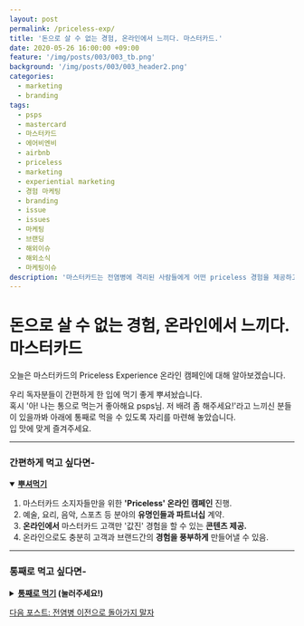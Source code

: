 ```yaml
---
layout: post
permalink: /priceless-exp/
title: '돈으로 살 수 없는 경험, 온라인에서 느끼다. 마스터카드.'
date: 2020-05-26 16:00:00 +09:00
feature: '/img/posts/003/003_tb.png'
background: '/img/posts/003/003_header2.png'
categories:
  - marketing
  - branding
tags:
  - psps
  - mastercard
  - 마스터카드
  - 에어비엔비
  - airbnb
  - priceless
  - marketing
  - experiential marketing
  - 경험 마케팅
  - branding
  - issue
  - issues
  - 마케팅
  - 브랜딩
  - 해외이슈
  - 해외소식
  - 마케팅이슈
description: '마스터카드는 전염병에 격리된 사람들에게 어떤 priceless 경험을 제공하고 있을까?'
---
```


# 돈으로 살 수 없는 경험, 온라인에서 느끼다. 마스터카드

오늘은 마스터카드의 Priceless Experience 온라인 캠페인에 대해 알아보겠습니다.

우리 독자분들이 간편하게 한 입에 먹기 좋게 뿌셔놨습니다.<br>
혹시 '아! 나는 통으로 먹는거 좋아해요 psps님. 저 배려 좀 해주세요!'라고 느끼신 분들이 있을까봐 아래에 통째로 먹을 수 있도록 자리를 마련해 놓았습니다.<br>
입 맛에 맞게 즐겨주세요.
<hr class = 'hr_img'>

### 간편하게 먹고 싶다면-

<details open>
<summary><strong><u>뿌셔먹기</u></strong></summary>
<div markdown = "1">

1. 마스터카드 소지자들만을 위한 **'Priceless' 온라인 캠페인** 진행.
2. 예술, 요리, 음악, 스포츠 등 분야의 **유명인들과 파트너십** 계약.
3. **온라인에서** 마스터카드 고객만 '값진' 경험을 할 수 있는 **콘텐츠 제공.**
4. 온라인으로도 충분히 고객과 브랜드간의 **경험을 풍부하게** 만들어낼 수 있음.
</div>
</details>
<hr class = 'hr_img'>

### 통째로 먹고 싶다면-

<details>
<summary><strong><u>통째로 먹기</u> (눌러주세요!)</strong></summary>
<div markdown = "1">
<br>

우리나라 은행에서 체크/신용 카드를 발급받을 때 해외구매를 가능하게 해주는 브랜드가 있죠. 가장 유명한 건 바로 VISA와 mastercard.

![비자_마스터카드_로고](/img/posts/003/visa_mastercard.png)


이 중 mastercard가 전염병의 시대에 어떤 마케팅을 펼치고 있는 중인지 최근 행보를 알아볼겁니다.



## 마스터카드

마스터카드의 공식 명칭은 마스터카드 월드와이드. 전 세계 금융기관, 기업, 카드 소지자 및 가맹점 사이에서 중요한 경제적 연결고리를 제공하는 다국적 기업입니다(*출처: 위키백과*) 우리나라 카드로 해외 결제를 가능하게 해준 브랜드죠. 마스터카드는 1997년에 Pricessless 캠페인을 시작하여 지금까지도 같은 메세지를 전달하고 있습니다.

<img src = '/img/posts/003/priceless_ex.png' class = 'img_center img_small_to_full' alt = '마스터카드가 선보이는 Digital Priceless Experience'>

마스터카드가 5월 19일 보도자료로 낸 기사에 따르면 카밀라 카베요가 마스터카드의 Digital Pricesless Experiences 캠페인에 함께한다고 합니다. 이전과 다른 점은 'Digital'이 추가됐다는 건데요. Priceless 캠페인이 뭐고 왜 디지털이 추가 됐는지 보겠습니다.

*****

## The Priceless 1st 광고

Priceless란 값을 매길 수 없을 정도로 귀하고 값지다 라는 뜻의 단어입니다. 앞으로도 계속 나오니 기억해주세요.

1997년에 만들어진 30초짜리 마스터카드의 첫번째 Priceless 광고를 보겠습니다.

<iframe alt = '마스터카드 첫번째 priceless 광고' width="630" height="354" src="https://www.youtube.com/embed/Q_6stXKGuHo" frameborder="0" allow="accelerometer; autoplay; encrypted-media; gyroscope; picture-in-picture" allowfullscreen></iframe>



mastercard의 Priceless광고들을 보면 물건들에게는 값을 매기지만 값을 매길 수 없는 것들이 등장합니다.

![아빠와 아들](/img/posts/003/father_n_son.png)

모처럼 야구장에 가서 즐기는 아버지와 아들 사이의 'real conversation'이 **'Priceless'**라 정의합니다. 그리고 나오는 카피:

![첫번째 카피](/img/posts/003/copy1.png)

> "there are some things money can't buy. "
>
> "돈으로 살 수 없는 것들이 있습니다."

![두번째 카피](/img/posts/003/copy2.png)

>"for everything else there's MasterCard"
>
>"그 외 모든 것들은 마스터카드로 가능하죠"

다른 광고에서는 애인과 헤어지고 멋진 드레스와 악세사리를 사서 아주 멋지게 꾸미고 파티에 갔더니 만난 남친의 벙찐 표정

![전남친의 벙찐 표정](/img/posts/003/ex_face.png)을 보는 것과 같은 아주 **'Priceless한 경험'**을 보여줍니다. 보는 사람으로 하여금 그 값진 경험 뒤엔 마스터카드가 있었음을 보여주며 **"값진 경험 = 마스터카드"** 라는 공식이 머리 속에 그려지도록 하기 위한 광고라 생각됩니다.

여기에 Priceless 캠페인을 만들어 유명 인사들을 직접 만나 엔터테인먼트, 아트, 스포츠, 요리, 여행, 쇼핑 등을 함께 경험할 수 있는 기회를 제공했었습니다. 하지만 이번 달엔 전염병이 도는 바람에 오프라인 행사를 기획할 수가 없습니다. 그래서 상황에 맞게 **Digital** Priceless Experience 캠페인을 진행하고 있습니다. 디지털이 생겼으니 뭘 의미하겠습니까? **오프라인 캠페인을 온라인**으로 바꾸어서 진행하겠다는 것이죠.

<hr class = 'hr_img'>

## 마스터카드의 새로운 경험 마케팅 전략

![이벤트 참여 셀레브리티 라인업](/img/posts/003/digital_priceless_ex.png)

돈으로 살 수 없는 경험을 온라인에서도 느낄 수 있도록 고안한 **콘텐츠는 스트리밍 서비스**입니다. 스트리밍을 하는 유명인들의 라인업이 굉장한데요. 하바나 우나나 카밀라 카베요, 프로 테니스 선수 오사카 나오미, 프로 골퍼  아니카 소랜스탬, 남아공 럭비 선수 하바나 브라이언, 그 외 요리, 스포츠, 요가 등의 분야에서 유명인들의 스트리밍 서비스를 선보일 예정입니다.

그냥 일반적인 온라인 라이브 스트리밍 아니냐 하겠지만 그렇지 않습니다. 카밀라 카베요는 지금까지 무대에서 한번도 선보인 적 없는 비공개 음악을 라이브 스트리밍 때 들려줄 계획이라 합니다. 카밀라의 팬이라면 놓칠 수 없는 기회겠죠. 그리고 두바이와 시드니 오페라하우스의 무대 뒷편을 투어할 수 있는 세션도 있고 소믈리에 Belinda Chang과 궁극의 온라인 파티를 즐기는 방법에 대해서도 배울 수 있습니다.

<hr class = 'hr_img'>

## 누구나 참여 가능?

이 같은 마스터카드의 'Priceless' 경험에는 한 가지 조건이 있습니다.

![마스터카드 카드](/img/posts/003/mastercard.jpg)

> 출처: [mastercard](https://newsroom.mastercard.com/2017/10/19/no-more-signing-on-the-dotted-line/)

**마스터카드 카드를 소유** 하고 있어야하죠. 수수료로 먹고 사는 카드사들에게는 카드를 사용하는 고객들을 많이 확보해야 하는데 다수의 팬층을 가진 유명인들과 파트너십을 맺어 고객흡수 효과를 볼 수 있습니다. 오프라인 행사와 다르게 공간의 제약 없이 언제 어디서나 접근할 수 있는 온라인 환경에 맞춰진 이벤트다 보니 더욱 더 많은 잠재고객들이 마스터카드를 주머니 속에 넣어두고 다닐 거라 생각합니다.

Priceless 캠페인은 레스토랑, 프라이빗 콘서트, 유명인과의 만남 등 고객들이 브랜드의 라이프 스타일을 담은 경험들을 즐길 수 있도록 해줍니다. 이번 디지털 버전의 캠페인은 전염병 시대를 잘 넘길 수 있도록 고객들과 관계를 맺으며 이전의 캠페인 경험을 그대로 온라인으로 옮겨냈습니다. 집 밖을 나서지 않는 고객들과 접점을 만들기 위해 노력하는 마스터카드의 경험 마케팅은 전염병이 가라앉고 사람들이 다시 활동 하는 시점에 빛을 볼 것입니다.

<hr class = 'hr_img'>

## 에어비엔비 경험 마케팅

온라인 경험 마케팅을 펼치고 있는 Airbnb도 잠깐 살펴보면, women-first 데이팅 앱 Bumble과 협업하여 격리된 사람들에게 가상 데이트를 할 수 있도록 기회를 마련했습니다.

![화상채팅으로 즐기는 홈파티](/img/posts/003/airbnb_bumble.jpg)

> 출처: [에어비엔비](https://news.airbnb.com/airbnb-and-bumble-make-first-dates-more-fun-with-online-experiences/)

와인 테이스팅, 요리 클래스, 가상 투어, 방 탈출, 음악 감상 등을 경험할 수 있습니다.

*Bumble은 다른 데이팅 앱과는 다르게 women-first, 이성 간에 첫 연락을 하는 사람은 무조건 여성으로 한정 지은 데이팅 앱입니다.

<hr class = 'hr_img'>

## 마무리

오프라인의 경험이 온라인으로 옮겨가는 요즘, VR이 대세가 되는 세상을 연결하는 다리가 만들어지는 과정인 것 같네요.

지금까지, 세상 마케팅 이슈를 뿌시고 다니는 PSPS였습니다.
</div>
</details>

[다음 포스트: 전염병 이전으로 돌아가지 말자](/challenge-the-norms)
